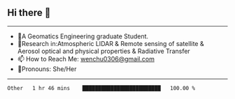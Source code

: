 ## Hi there 👋
---
- 🌱A Geomatics Engineering graduate Student.
- 🔭Research in:Atmospheric LIDAR & Remote sensing of satellite & Aerosol optical and physical properties & Radiative Transfer
- 📫 How to Reach Me: wenchu0306@gmail.com
- 🍒Pronouns: She/Her
---

<!--START_SECTION:waka-->

```txt
Other   1 hr 46 mins    █████████████████████████   100.00 %
```

<!--END_SECTION:waka-->







